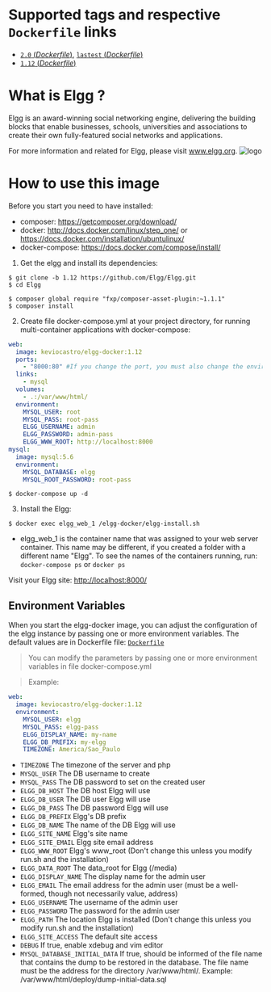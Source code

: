 # Supported tags and respective `Dockerfile` links

  -	[`2.0` (*Dockerfile*)](https://github.com/keviocastro/elgg-docker/blob/2.0/Dockerfile), [`lastest` (*Dockerfile*)](https://github.com/keviocastro/elgg-docker/blob/master/Dockerfile)
  -	[`1.12` (*Dockerfile*)](https://github.com/keviocastro/elgg-docker/blob/1.12/Dockerfile)


# What is Elgg ?

Elgg is an award-winning social networking engine, delivering the building blocks that enable businesses, schools, universities 
and associations to create their own fully-featured social networks and applications.

For more information and related for Elgg, please visit www.elgg.org.
![logo](https://elgg.org/images/elgg_small.png)

# How to use this image

Before you start you need to have installed:
- composer: https://getcomposer.org/download/
- docker: http://docs.docker.com/linux/step_one/ or https://docs.docker.com/installation/ubuntulinux/
- docker-compose: https://docs.docker.com/compose/install/

1. Get the elgg and install its dependencies:

```console
$ git clone -b 1.12 https://github.com/Elgg/Elgg.git
$ cd Elgg
```

```console
$ composer global require "fxp/composer-asset-plugin:~1.1.1"
$ composer install
```

2. Create file docker-compose.yml at your project directory, for running multi-container applications with docker-compose:

```yml
web:
  image: keviocastro/elgg-docker:1.12
  ports:
    - "8000:80" #If you change the port, you must also change the environment variable ELGG_WWW_ROOT
  links:
    - mysql
  volumes:
    - .:/var/www/html/
  environment:
    MYSQL_USER: root
    MYSQL_PASS: root-pass
    ELGG_USERNAME: admin
    ELGG_PASSWORD: admin-pass
    ELGG_WWW_ROOT: http://localhost:8000
mysql:
  image: mysql:5.6  
  environment:
    MYSQL_DATABASE: elgg
    MYSQL_ROOT_PASSWORD: root-pass
```

```console
$ docker-compose up -d
```

3. Install the Elgg:
```console
$ docker exec elgg_web_1 /elgg-docker/elgg-install.sh
```
* elgg_web_1 is the container name that was assigned to your web server container. This name may be different, if you created a folder with a different name "Elgg". To see the names of the containers running, run: ``` docker-compose ps ``` or ``` docker ps ``` 

Visit your Elgg site: <http://localhost:8000/>

## Environment Variables

When you start the elgg-docker image, you can adjust the configuration of the elgg instance by passing one or 
more environment variables.
The default values are in Dockerfile file: [`Dockerfile`](https://github.com/keviocastro/elgg-docker/blob/1.12/Dockerfile)

> You can modify the parameters by passing one or more environment variables in file docker-compose.yml

> Example: 
```yml
web:
  image: keviocastro/elgg-docker:1.12
  environment:
    MYSQL_USER: elgg
    MYSQL_PASS: elgg-pass
    ELGG_DISPLAY_NAME: my-name
    ELGG_DB_PREFIX: my-elgg
    TIMEZONE: America/Sao_Paulo
```

* `TIMEZONE`          The timezone of the server and php 
* `MYSQL_USER`        The DB username to create
* `MYSQL_PASS`        The DB password to set on the created user
* `ELGG_DB_HOST`      The DB host Elgg will use
* `ELGG_DB_USER`      The DB user Elgg will use
* `ELGG_DB_PASS`      The DB password Elgg will use
* `ELGG_DB_PREFIX`    Elgg's DB prefix 
* `ELGG_DB_NAME`      The name of the DB Elgg will use
* `ELGG_SITE_NAME`    Elgg's site name
* `ELGG_SITE_EMAIL`   Elgg site email address 
* `ELGG_WWW_ROOT`     Elgg's www_root (Don't change this unless you modify run.sh and the installation)
* `ELGG_DATA_ROOT`    The data_root for Elgg (/media)
* `ELGG_DISPLAY_NAME` The display name for the admin user
* `ELGG_EMAIL`        The email address for the admin user (must be a well-formed, though not necessarily value, address)
* `ELGG_USERNAME`     The username of the admin user
* `ELGG_PASSWORD`     The password for the admin user
* `ELGG_PATH`         The location Elgg is installed (Don't change this unless you modify run.sh and the installation)
* `ELGG_SITE_ACCESS`  The default site access
* `DEBUG`             If true, enable xdebug and vim editor
* `MYSQL_DATABASE_INITIAL_DATA`   If true, should be informed of the file name that contains the dump to be restored in the database. 
The file name must be the address for the directory /var/www/html/. Example: /var/www/html/deploy/dump-initial-data.sql

